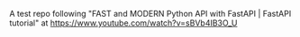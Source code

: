 A test repo following "FAST and MODERN Python API with FastAPI | FastAPI tutorial" at https://www.youtube.com/watch?v=sBVb4IB3O_U
